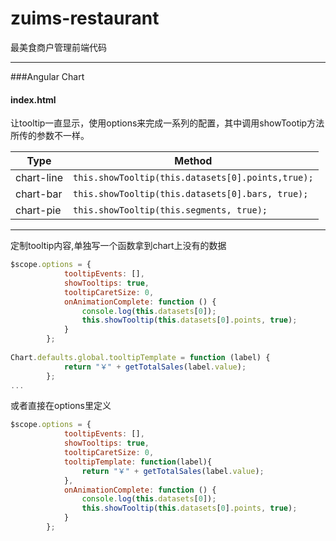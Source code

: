 # zuims-restaurant
最美食商户管理前端代码

- - -

###Angular Chart

#### index.html

让tooltip一直显示，使用options来完成一系列的配置，其中调用showTootip方法所传的参数不一样。

Type        |   Method
----   |   ----
chart-line  |  ``` this.showTooltip(this.datasets[0].points,true); ```
chart-bar  |   ``` this.showTooltip(this.datasets[0].bars, true); ```
chart-pie  |   ``` this.showTooltip(this.segments, true); ```

- - -

定制tooltip内容,单独写一个函数拿到chart上没有的数据
```javascript
$scope.options = {
            tooltipEvents: [],
            showTooltips: true,
            tooltipCaretSize: 0,
            onAnimationComplete: function () {
                console.log(this.datasets[0]);
                this.showTooltip(this.datasets[0].points, true);
            }
        };
        
Chart.defaults.global.tooltipTemplate = function (label) {
            return "￥" + getTotalSales(label.value);
        };
...
```

或者直接在options里定义
```javascript
$scope.options = {
            tooltipEvents: [],
            showTooltips: true,
            tooltipCaretSize: 0,
            tooltipTemplate: function(label){
                return "￥" + getTotalSales(label.value);
            },
            onAnimationComplete: function () {
                console.log(this.datasets[0]);
                this.showTooltip(this.datasets[0].points, true);
            }
        };
```
